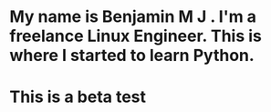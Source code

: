 # My name is Benjamin M J . I'm a freelance Linux Engineer. This is where I started to learn Python.
# This is a beta test

